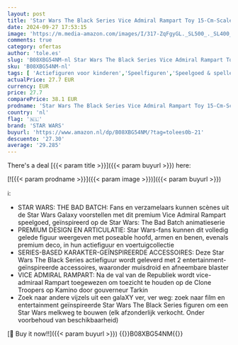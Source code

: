 ```yaml
---
layout: post
title: 'Star Wars The Black Series Vice Admiral Rampart Toy 15-Cm-Scale Star Wars: De Bad Batch Collectible Action Figure voor kinderen van 4 jaar en ouder'
date: 2024-09-27 17:53:15
image: 'https://m.media-amazon.com/images/I/317-ZqFgyGL._SL500_._SL400_.jpg'
comments: true
category: ofertas
author: 'tole.es'
slug: 'B08XBG54NM-nl Star Wars The Black Series Vice Admiral Rampart Toy 15-Cm-...'
sku: 'B08XBG54NM-nl'
tags: [ 'Actiefiguren voor kinderen','Speelfiguren','Speelgoed & spellen','star wars','🇳🇱', ]
actualPrice: 27.7 EUR
currency: EUR
price: 27.7
comparePrice: 38.1 EUR
prodname: 'Star Wars The Black Series Vice Admiral Rampart Toy 15-Cm-Scale Star Wars: De Bad Batch Collectible Action Figure voor kinderen van 4 jaar en ouder'
country: 'nl'
flag: '🇳🇱'
brand: 'STAR WARS'
buyurl: 'https://www.amazon.nl/dp/B08XBG54NM/?tag=tolees0b-21'
descuento: '27.30'
average: '29.285'
---
```


There's a deal [{{< param title >}}]({{< param buyurl >}})  here:

[![{{< param prodname >}}]({{< param image >}})]({{< param buyurl >}})

ℹ️:

- STAR WARS: THE BAD BATCH: Fans en verzamelaars kunnen scènes uit de Star Wars Galaxy voorstellen met dit premium Vice Admiral Rampart speelgoed, geïnspireerd op de Star Wars: The Bad Batch animatieserie
- PREMIUM DESIGN EN ARTICULATIE: Star Wars-fans kunnen dit volledig gelede figuur weergeven met poseable hoofd, armen en benen, evenals premium deco, in hun actiefiguur en voertuigcollectie
- SERIES-BASED KARAKTER-GEÏNSPIREERDE ACCESSOIRES: Deze Star Wars The Black Series actiefiguur wordt geleverd met 2 entertainment-geïnspireerde accessoires, waaronder muisdroid en afneembare blaster
- VICE ADMIRAL RAMPART: Na de val van de Republiek wordt vice-admiraal Rampart toegewezen om toezicht te houden op de Clone Troopers op Kamino door gouverneur Tarkin
- Zoek naar andere vijzels uit een galaXY ver, ver weg: zoek naar film en entertainment geïnspireerde Star Wars The Black Series figuren om een Star Wars melkweg te bouwen (elk afzonderlijk verkocht. Onder voorbehoud van beschikbaarheid)

[🛒 Buy it now!!]({{< param buyurl >}})
{{<world>}}B08XBG54NM{{</world>}}

